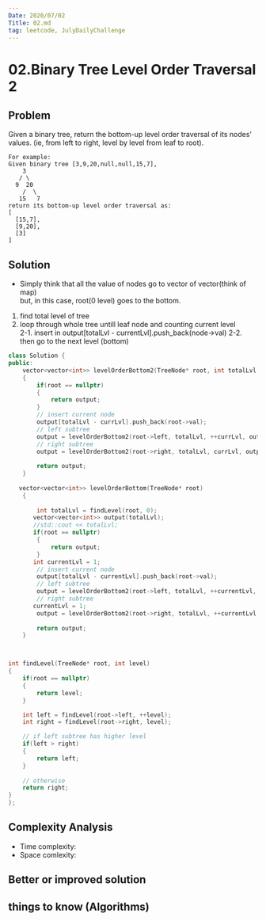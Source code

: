 ```yaml
---
Date: 2020/07/02 
Title: 02.md
tag: leetcode, JulyDailyChallenge
---
```

# 02.Binary Tree Level Order Traversal 2

## Problem
Given a binary tree, return the bottom-up level order traversal of its nodes' values. (ie, from left to right, level by level from leaf to root).
```
For example:
Given binary tree [3,9,20,null,null,15,7],
    3
   / \
  9  20
    /  \
   15   7
return its bottom-up level order traversal as:
[
  [15,7],
  [9,20],
  [3]
]
```
## Solution
-  Simply think that all the value of nodes go to vector of vector(think of map)  
    but, in this case, root(0 level) goes to the bottom.
1. find total level of tree
2. loop through whole tree untill leaf node and counting current level  
    2-1. insert in output[totalLvl - currentLvl].push_back(node->val)
    2-2. then go to the next level (bottom)
```cpp
class Solution {
public:
    vector<vector<int>> levelOrderBottom2(TreeNode* root, int totalLvl, int currLvl, vector<vector<int>> &output)
    {
        if(root == nullptr)
        {
            return output;
        }
        // insert current node
        output[totalLvl - currLvl].push_back(root->val);
        // left subtree
        output = levelOrderBottom2(root->left, totalLvl, ++currLvl, output);
        // right subtree
        output = levelOrderBottom2(root->right, totalLvl, currLvl, output);
    
        return output;
    }
    
   vector<vector<int>> levelOrderBottom(TreeNode* root)
    {
       
        int totalLvl = findLevel(root, 0);
       vector<vector<int>> output(totalLvl); 
       //std::cout << totalLvl;
       if(root == nullptr)
        {
            return output;
        }
       int currentLvl = 1;
        // insert current node
        output[totalLvl - currentLvl].push_back(root->val);
        // left subtree
        output = levelOrderBottom2(root->left, totalLvl, ++currentLvl, output);
        // right subtree
       currentLvl = 1;
        output = levelOrderBottom2(root->right, totalLvl, ++currentLvl, output);
    
        return output;
    }



int findLevel(TreeNode* root, int level)
{
    if(root == nullptr)
    {
        return level;
    }

    int left = findLevel(root->left, ++level);
    int right = findLevel(root->right, level);

    // if left subtree has higher level
    if(left > right)
    {
        return left;
    }
    
    // otherwise
    return right;
}
};
```

## Complexity Analysis
- Time complexity:
- Space comlexity:
## Better or improved solution

## things to know (Algorithms)